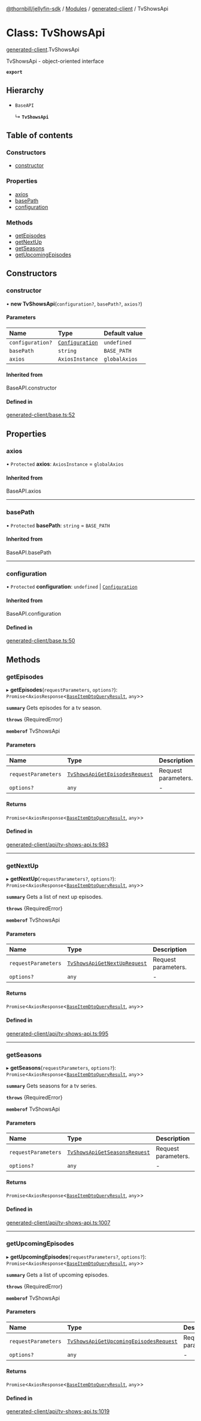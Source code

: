 [@thornbill/jellyfin-sdk](../README.md) / [Modules](../modules.md) / [generated-client](../modules/generated_client.md) / TvShowsApi

# Class: TvShowsApi

[generated-client](../modules/generated_client.md).TvShowsApi

TvShowsApi - object-oriented interface

**`export`**

## Hierarchy

- `BaseAPI`

  ↳ **`TvShowsApi`**

## Table of contents

### Constructors

- [constructor](generated_client.TvShowsApi.md#constructor)

### Properties

- [axios](generated_client.TvShowsApi.md#axios)
- [basePath](generated_client.TvShowsApi.md#basepath)
- [configuration](generated_client.TvShowsApi.md#configuration)

### Methods

- [getEpisodes](generated_client.TvShowsApi.md#getepisodes)
- [getNextUp](generated_client.TvShowsApi.md#getnextup)
- [getSeasons](generated_client.TvShowsApi.md#getseasons)
- [getUpcomingEpisodes](generated_client.TvShowsApi.md#getupcomingepisodes)

## Constructors

### constructor

• **new TvShowsApi**(`configuration?`, `basePath?`, `axios?`)

#### Parameters

| Name | Type | Default value |
| :------ | :------ | :------ |
| `configuration?` | [`Configuration`](generated_client.Configuration.md) | `undefined` |
| `basePath` | `string` | `BASE_PATH` |
| `axios` | `AxiosInstance` | `globalAxios` |

#### Inherited from

BaseAPI.constructor

#### Defined in

[generated-client/base.ts:52](https://github.com/jellyfin/jellyfin-sdk-typescript/blob/fa599ae/src/generated-client/base.ts#L52)

## Properties

### axios

• `Protected` **axios**: `AxiosInstance` = `globalAxios`

#### Inherited from

BaseAPI.axios

___

### basePath

• `Protected` **basePath**: `string` = `BASE_PATH`

#### Inherited from

BaseAPI.basePath

___

### configuration

• `Protected` **configuration**: `undefined` \| [`Configuration`](generated_client.Configuration.md)

#### Inherited from

BaseAPI.configuration

#### Defined in

[generated-client/base.ts:50](https://github.com/jellyfin/jellyfin-sdk-typescript/blob/fa599ae/src/generated-client/base.ts#L50)

## Methods

### getEpisodes

▸ **getEpisodes**(`requestParameters`, `options?`): `Promise`<`AxiosResponse`<[`BaseItemDtoQueryResult`](../interfaces/generated_client.BaseItemDtoQueryResult.md), `any`\>\>

**`summary`** Gets episodes for a tv season.

**`throws`** {RequiredError}

**`memberof`** TvShowsApi

#### Parameters

| Name | Type | Description |
| :------ | :------ | :------ |
| `requestParameters` | [`TvShowsApiGetEpisodesRequest`](../interfaces/generated_client.TvShowsApiGetEpisodesRequest.md) | Request parameters. |
| `options?` | `any` | - |

#### Returns

`Promise`<`AxiosResponse`<[`BaseItemDtoQueryResult`](../interfaces/generated_client.BaseItemDtoQueryResult.md), `any`\>\>

#### Defined in

[generated-client/api/tv-shows-api.ts:983](https://github.com/jellyfin/jellyfin-sdk-typescript/blob/fa599ae/src/generated-client/api/tv-shows-api.ts#L983)

___

### getNextUp

▸ **getNextUp**(`requestParameters?`, `options?`): `Promise`<`AxiosResponse`<[`BaseItemDtoQueryResult`](../interfaces/generated_client.BaseItemDtoQueryResult.md), `any`\>\>

**`summary`** Gets a list of next up episodes.

**`throws`** {RequiredError}

**`memberof`** TvShowsApi

#### Parameters

| Name | Type | Description |
| :------ | :------ | :------ |
| `requestParameters` | [`TvShowsApiGetNextUpRequest`](../interfaces/generated_client.TvShowsApiGetNextUpRequest.md) | Request parameters. |
| `options?` | `any` | - |

#### Returns

`Promise`<`AxiosResponse`<[`BaseItemDtoQueryResult`](../interfaces/generated_client.BaseItemDtoQueryResult.md), `any`\>\>

#### Defined in

[generated-client/api/tv-shows-api.ts:995](https://github.com/jellyfin/jellyfin-sdk-typescript/blob/fa599ae/src/generated-client/api/tv-shows-api.ts#L995)

___

### getSeasons

▸ **getSeasons**(`requestParameters`, `options?`): `Promise`<`AxiosResponse`<[`BaseItemDtoQueryResult`](../interfaces/generated_client.BaseItemDtoQueryResult.md), `any`\>\>

**`summary`** Gets seasons for a tv series.

**`throws`** {RequiredError}

**`memberof`** TvShowsApi

#### Parameters

| Name | Type | Description |
| :------ | :------ | :------ |
| `requestParameters` | [`TvShowsApiGetSeasonsRequest`](../interfaces/generated_client.TvShowsApiGetSeasonsRequest.md) | Request parameters. |
| `options?` | `any` | - |

#### Returns

`Promise`<`AxiosResponse`<[`BaseItemDtoQueryResult`](../interfaces/generated_client.BaseItemDtoQueryResult.md), `any`\>\>

#### Defined in

[generated-client/api/tv-shows-api.ts:1007](https://github.com/jellyfin/jellyfin-sdk-typescript/blob/fa599ae/src/generated-client/api/tv-shows-api.ts#L1007)

___

### getUpcomingEpisodes

▸ **getUpcomingEpisodes**(`requestParameters?`, `options?`): `Promise`<`AxiosResponse`<[`BaseItemDtoQueryResult`](../interfaces/generated_client.BaseItemDtoQueryResult.md), `any`\>\>

**`summary`** Gets a list of upcoming episodes.

**`throws`** {RequiredError}

**`memberof`** TvShowsApi

#### Parameters

| Name | Type | Description |
| :------ | :------ | :------ |
| `requestParameters` | [`TvShowsApiGetUpcomingEpisodesRequest`](../interfaces/generated_client.TvShowsApiGetUpcomingEpisodesRequest.md) | Request parameters. |
| `options?` | `any` | - |

#### Returns

`Promise`<`AxiosResponse`<[`BaseItemDtoQueryResult`](../interfaces/generated_client.BaseItemDtoQueryResult.md), `any`\>\>

#### Defined in

[generated-client/api/tv-shows-api.ts:1019](https://github.com/jellyfin/jellyfin-sdk-typescript/blob/fa599ae/src/generated-client/api/tv-shows-api.ts#L1019)

